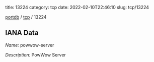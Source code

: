 title: 13224
category: tcp
date: 2022-02-10T22:46:10
slug: tcp/13224

[portdb](/) / [tcp](/category/tcp.html) / 13224


## IANA Data

_Name:_ powwow-server

_Description:_ PowWow Server

